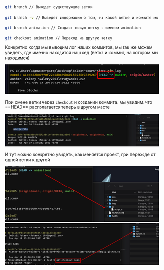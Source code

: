 

```bash
git branch // Выведет существующие ветки

git branch -v // Выведет информацию о том, на какой ветке и коммите мы находимся прямо сейчас

git branch animation // Создаст новую ветку с именем animation

git checkout animation // Переход на другую ветку
```

Конкретно когда мы выводим лог наших коммитов, мы так же можем увидеть, где именно находится наш хед (ветка и коммит, на котором мы находимся)

![](_png/Pasted%20image%2020221017173738.png)

При смене ветки через `checkout` и создании коммита, мы увидим, что ==HEAD== располагается теперь в другом месте

![](_png/Pasted%20image%2020221017174504.png)

И тут можно конкретно увидеть, как меняется проект, при переходе от одной ветки к другой

![](_png/Pasted%20image%2020221017175106.png)
![](_png/Pasted%20image%2020221017175102.png)